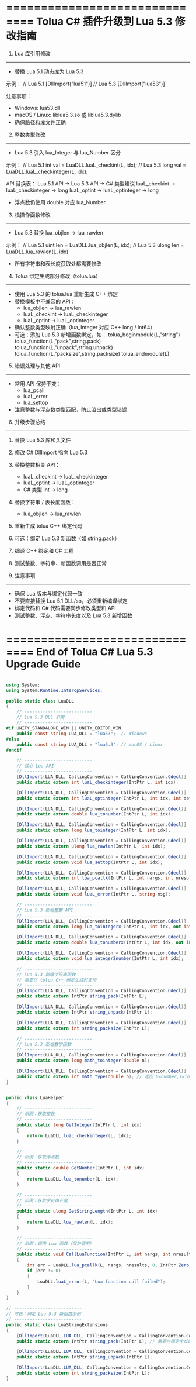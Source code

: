 ==============================
Tolua C# 插件升级到 Lua 5.3 修改指南
==============================

1. Lua 库引用修改
-------------------
- 替换 Lua 5.1 动态库为 Lua 5.3

示例：
// Lua 5.1
[DllImport("lua51")]
// Lua 5.3
[DllImport("lua53")]

注意事项：
- Windows: lua53.dll
- macOS / Linux: liblua5.3.so 或 liblua5.3.dylib
- 确保路径和库文件正确

2. 整数类型修改
-----------------
- Lua 5.3 引入 lua_Integer 与 lua_Number 区分

示例：
// Lua 5.1
int val = LuaDLL.luaL_checkint(L, idx);
// Lua 5.3
long val = LuaDLL.luaL_checkinteger(L, idx);

API 替换表：
Lua 5.1 API       -> Lua 5.3 API           -> C# 类型建议
luaL_checkint     -> luaL_checkinteger     -> long
luaL_optint       -> luaL_optinteger       -> long

- 浮点数仍使用 double 对应 lua_Number

3. 栈操作函数修改
------------------
- Lua 5.3 替换 lua_objlen → lua_rawlen

示例：
// Lua 5.1
uint len = LuaDLL.lua_objlen(L, idx);
// Lua 5.3
ulong len = LuaDLL.lua_rawlen(L, idx)

- 所有字符串和表长度获取处都需要修改

4. Tolua 绑定生成部分修改（tolua.lua）
---------------------------------------
- 使用 Lua 5.3 的 tolua.lua 重新生成 C++ 绑定
- 替换模板中不兼容的 API：
  - lua_objlen → lua_rawlen
  - luaL_checkint → luaL_checkinteger
  - luaL_optint → luaL_optinteger
- 确认整数类型映射正确（lua_Integer 对应 C++ long / int64）
- 可选：添加 Lua 5.3 新增函数绑定，如：
tolua_beginmodule(L,"string")
tolua_function(L,"pack",string.pack)
tolua_function(L,"unpack",string.unpack)
tolua_function(L,"packsize",string.packsize)
tolua_endmodule(L)

5. 错误处理与其他 API
-----------------------
- 常用 API 保持不变：
  - lua_pcall
  - luaL_error
  - lua_settop
- 注意整数与浮点数类型匹配，防止溢出或类型错误

6. 升级步骤总结
-----------------
1. 替换 Lua 5.3 库和头文件
2. 修改 C# DllImport 指向 Lua 5.3
3. 替换整数相关 API：
   - luaL_checkint → luaL_checkinteger
   - luaL_optint → luaL_optinteger
   - C# 类型 int → long
4. 替换字符串 / 表长度函数：
   - lua_objlen → lua_rawlen
5. 重新生成 tolua C++ 绑定代码
6. 可选：绑定 Lua 5.3 新函数（如 string.pack）
7. 编译 C++ 绑定和 C# 工程
8. 测试整数、字符串、新函数调用是否正常

7. 注意事项
-------------
- 确保 Lua 版本与绑定代码一致
- 不要直接替换 Lua 5.1 DLL/so，必须重新编译绑定
- 绑定代码和 C# 代码需要同步修改类型和 API
- 测试整数、浮点、字符串长度以及 Lua 5.3 新增函数

==============================
End of Tolua C# Lua 5.3 Upgrade Guide
==============================

```C#

using System;
using System.Runtime.InteropServices;

public static class LuaDLL
{
    // --------------------------
    // Lua 5.3 DLL 引用
    // --------------------------
#if UNITY_STANDALONE_WIN || UNITY_EDITOR_WIN
    public const string LUA_DLL = "lua53";  // Windows
#else
    public const string LUA_DLL = "lua5.3"; // macOS / Linux
#endif

    // --------------------------
    // 核心 Lua API
    // --------------------------
    [DllImport(LUA_DLL, CallingConvention = CallingConvention.Cdecl)]
    public static extern int luaL_checkinteger(IntPtr L, int idx);

    [DllImport(LUA_DLL, CallingConvention = CallingConvention.Cdecl)]
    public static extern int luaL_optinteger(IntPtr L, int idx, int def);

    [DllImport(LUA_DLL, CallingConvention = CallingConvention.Cdecl)]
    public static extern double lua_tonumber(IntPtr L, int idx);

    [DllImport(LUA_DLL, CallingConvention = CallingConvention.Cdecl)]
    public static extern long lua_tointeger(IntPtr L, int idx);

    [DllImport(LUA_DLL, CallingConvention = CallingConvention.Cdecl)]
    public static extern ulong lua_rawlen(IntPtr L, int idx);

    [DllImport(LUA_DLL, CallingConvention = CallingConvention.Cdecl)]
    public static extern void lua_settop(IntPtr L, int idx);

    [DllImport(LUA_DLL, CallingConvention = CallingConvention.Cdecl)]
    public static extern int lua_pcallk(IntPtr L, int nargs, int nresults, int errfunc, IntPtr ctx, IntPtr k);

    [DllImport(LUA_DLL, CallingConvention = CallingConvention.Cdecl)]
    public static extern void luaL_error(IntPtr L, string msg);

    // --------------------------
    // Lua 5.3 新增整数 API
    // --------------------------
    [DllImport(LUA_DLL, CallingConvention = CallingConvention.Cdecl)]
    public static extern long lua_tointegerx(IntPtr L, int idx, out int isnum);

    [DllImport(LUA_DLL, CallingConvention = CallingConvention.Cdecl)]
    public static extern double lua_tonumberx(IntPtr L, int idx, out int isnum);

    [DllImport(LUA_DLL, CallingConvention = CallingConvention.Cdecl)]
    public static extern void lua_integer2number(IntPtr L, int idx);

    // --------------------------
    // Lua 5.3 新增字符串函数
    // 需要在 tolua C++ 绑定生成时支持
    // --------------------------
    [DllImport(LUA_DLL, CallingConvention = CallingConvention.Cdecl)]
    public static extern IntPtr string_pack(IntPtr L);

    [DllImport(LUA_DLL, CallingConvention = CallingConvention.Cdecl)]
    public static extern IntPtr string_unpack(IntPtr L);

    [DllImport(LUA_DLL, CallingConvention = CallingConvention.Cdecl)]
    public static extern int string_packsize(IntPtr L);

    // --------------------------
    // Lua 5.3 新增数学函数
    // --------------------------
    [DllImport(LUA_DLL, CallingConvention = CallingConvention.Cdecl)]
    public static extern long math_tointeger(double n);

    [DllImport(LUA_DLL, CallingConvention = CallingConvention.Cdecl)]
    public static extern int math_type(double n); // 返回 0=number,1=integer
}


public class LuaHelper
{
    // --------------------------
    // 示例：获取整数
    // --------------------------
    public static long GetInteger(IntPtr L, int idx)
    {
        return LuaDLL.luaL_checkinteger(L, idx);
    }

    // --------------------------
    // 示例：获取浮点数
    // --------------------------
    public static double GetNumber(IntPtr L, int idx)
    {
        return LuaDLL.lua_tonumber(L, idx);
    }

    // --------------------------
    // 示例：获取字符串长度
    // --------------------------
    public static ulong GetStringLength(IntPtr L, int idx)
    {
        return LuaDLL.lua_rawlen(L, idx);
    }

    // --------------------------
    // 示例：调用 Lua 函数（保护调用）
    // --------------------------
    public static void CallLuaFunction(IntPtr L, int nargs, int nresults)
    {
        int err = LuaDLL.lua_pcallk(L, nargs, nresults, 0, IntPtr.Zero, IntPtr.Zero);
        if (err != 0)
        {
            LuaDLL.luaL_error(L, "Lua function call failed");
        }
    }
}

// --------------------------
// 可选：绑定 Lua 5.3 新函数示例
// --------------------------
public static class LuaStringExtensions
{
    [DllImport(LuaDLL.LUA_DLL, CallingConvention = CallingConvention.Cdecl)]
    public static extern IntPtr string_pack(IntPtr L); // 需要在绑定生成时添加

    [DllImport(LuaDLL.LUA_DLL, CallingConvention = CallingConvention.Cdecl)]
    public static extern IntPtr string_unpack(IntPtr L);

    [DllImport(LuaDLL.LUA_DLL, CallingConvention = CallingConvention.Cdecl)]
    public static extern int string_packsize(IntPtr L);
}
```